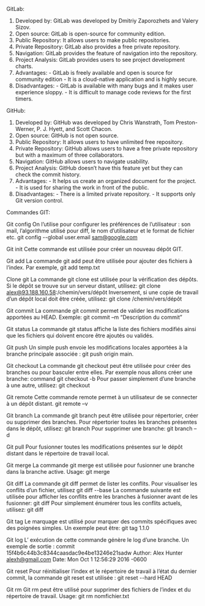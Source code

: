 GitLab:

 1. Developed by: GitLab was developed by Dmitriy Zaporozhets and Valery Sizov.
 2. Open source: GitLab is open-source for community edition.
 3. Public Repository: It allows users to make public repositories.
 4. Private Repository: GitLab also provides a free private repository.
 5. Navigation: GitLab provides the feature of navigation into the repository.
 6. Project Analysis: GitLab provides users to see project development charts.
 7. Advantages: - GitLab is freely available and open is source for community edition
		- It is a cloud-native application and is highly secure.
 8. Disadvantages: - GitLab is available with many bugs and it makes user experience sloppy.
		- It is difficult to manage code reviews for the first timers.

GitHub:

 1. Developed by: GitHub was developed by Chris Wanstrath, Tom Preston-Werner, P. J. Hyett, and Scott Chacon.
 2. Open source: GitHub is not open source.
 3. Public Repository: It allows users to have unlimited free repository.
 4. Private Repository: GitHub allows users to have a free private repository but with a maximum of three collaborators.
 5. Navigation: GitHub allows users to navigate usability.
 6. Project Analysis: GitHub doesn’t have this feature yet but they can check the commit history.
 7. Advantages: - It helps us create an organized document for the project.
		- It is used for sharing the work in front of the public.
 8. Disadvantages: - There is a limited private repository.
		- It supports only Git version control.


Commandes GIT:

Git config
On l’utilise pour configurer les préférences de l’utilisateur : son mail, l’algorithme utilisé pour diff, le nom d’utilisateur et le format de fichier etc.
git config --global user.email sam@google.com

Git init
Cette commande est utilisée pour créer un nouveau dépôt GIT.

Git add
La commande git add peut être utilisée pour ajouter des fichiers à l’index. Par exemple, git add temp.txt

Clone git
La commande git clone est utilisée pour la vérification des dépôts. Si le dépôt se trouve sur un serveur distant, utilisez:
git clone alex@93.188.160.58:/chemin/vers/dépôt
Inversement, si une copie de travail d’un dépôt local doit être créée, utilisez:
git clone /chemin/vers/dépôt

Git commit
La commande git commit permet de valider les modifications apportées au HEAD. Exemple: git commit –m “Description du commit”

Git status
La commande git status affiche la liste des fichiers modifiés ainsi que les fichiers qui doivent encore être ajoutés ou validés.

Git push
Un simple push envoie les modifications locales apportées à la branche principale associée : git push origin main.

Git checkout
La commande git checkout peut être utilisée pour créer des branches ou pour basculer entre elles. Par exemple nous allons créer une branche:
command git checkout -b <nom-branche>
Pour passer simplement d’une branche à une autre, utilisez:
git checkout <nom-branche>

Git remote
Cette commande remote permet à un utilisateur de se connecter à un dépôt distant. git remote –v

Git branch
La commande git branch peut être utilisée pour répertorier, créer ou supprimer des branches. Pour répertorier toutes les branches présentes dans le dépôt, utilisez:
git branch
Pour supprimer une branche:
git branch –d <nom-branche>

Git pull
Pour fusionner toutes les modifications présentes sur le dépôt distant dans le répertoire de travail local.

Git merge
La commande git merge est utilisée pour fusionner une branche dans la branche active. Usage:
git merge <nom-branche>

Git diff
La commande git diff permet de lister les conflits. Pour visualiser les conflits d’un fichier, utilisez
git diff --base <nom-fichier>
La commande suivante est utilisée pour afficher les conflits entre les branches à fusionner avant de les fusionner:
git diff <branche-source> <branche-cible>
Pour simplement énumérer tous les conflits actuels, utilisez:
git diff

Git tag
Le marquage est utilisé pour marquer des commits spécifiques avec des poignées simples. Un exemple peut être:
git tag 1.1.0 <insert-commitID-here>

Git log
L’ exécution de cette commande génère le log d’une branche. Un exemple de sortie :
commit 15f4b6c44b3c8344caasdac9e4be13246e21sadw 
Author: Alex Hunter <alexh@gmail.com> 
Date: Mon Oct 1 12:56:29 2016 -0600

Git reset
Pour réinitialiser l’index et le répertoire de travail à l’état du dernier commit, la commande git reset est utilisée :
git reset --hard HEAD

Git rm
Git rm peut être utilisé pour supprimer des fichiers de l’index et du répertoire de travail. Usage:
git rm nomfichier.txt